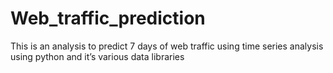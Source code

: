 # Web_traffic_prediction

This is an analysis to predict 7 days of  web traffic using time series analysis using python and it’s various data libraries 
